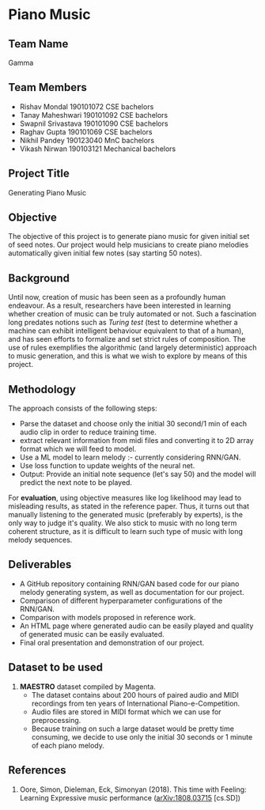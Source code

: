 # Piano Music

## Team Name
Gamma

## Team Members
* Rishav Mondal 190101072 CSE bachelors
* Tanay Maheshwari 190101092 CSE bachelors
* Swapnil Srivastava 190101090 CSE bachelors 
* Raghav Gupta 190101069 CSE bachelors
* Nikhil Pandey 190123040 MnC bachelors
* Vikash Nirwan 190103121 Mechanical bachelors 


## Project Title
Generating Piano Music

## Objective
The objective of this project is to generate piano music for given initial set of seed notes. Our project would help musicians to create piano melodies automatically given initial few notes (say starting 50 notes).

## Background
Until now, creation of music has been seen as a profoundly human endeavour. As a result, researchers have been interested in learning whether creation of music can be truly automated or not. Such a fascination long predates notions such as *Turing test* (test to determine whether a machine can exhibit intelligent behaviour equivalent to that of a human), and has seen efforts to formalize and set strict rules of composition.  The use of rules exemplifies the algorithmic (and largely deterministic) approach to music generation, and this is what we wish to explore by means of this project. 

## Methodology
The approach consists of the following steps:
* Parse the dataset and choose only the initial 30 second/1 min of each audio clip in order to reduce training time.
* extract relevant information from midi files and converting it to 2D array format which we will feed to model.
* Use a ML model to learn melody :- currently considering RNN/GAN.
* Use loss function to update weights of the neural net.
* Output: Provide an initial note sequence (let's say 50) and the model will predict the next note to be played.

For **evaluation**, using objective measures like log likelihood may lead to misleading results, as stated in the reference paper. Thus, it turns out that manually listening to the generated music (preferably by experts), is the only way to judge it's quality. We also stick to music with no long term coherent structure, as it is difficult to learn such type of music with long melody sequences.

## Deliverables
* A GitHub repository containing RNN/GAN based code for our piano melody generating system, as well as documentation for our project.
* Comparison of different hyperparameter configurations of the RNN/GAN.
* Comparison with models proposed in reference work.
* An HTML page where generated audio can be easily played and quality of generated music can be easily evaluated.
* Final oral presentation and demonstration of our project.

## Dataset to be used
1. **MAESTRO** dataset compiled by Magenta.
    * The dataset contains about 200 hours of paired audio and MIDI recordings from ten years of International Piano-e-Competition.
    * Audio files are stored in MIDI format which we can use for preprocessing.
    * Because training on such a large dataset would be pretty time consuming, we decide to use only the initial 30 seconds or 1 minute of each piano melody.

## References
1. Oore, Simon, Dieleman, Eck, Simonyan (2018). This time with Feeling: Learning Expressive music performance ([arXiv:1808.03715](https://arxiv.org/abs/1808.03715) [cs.SD])